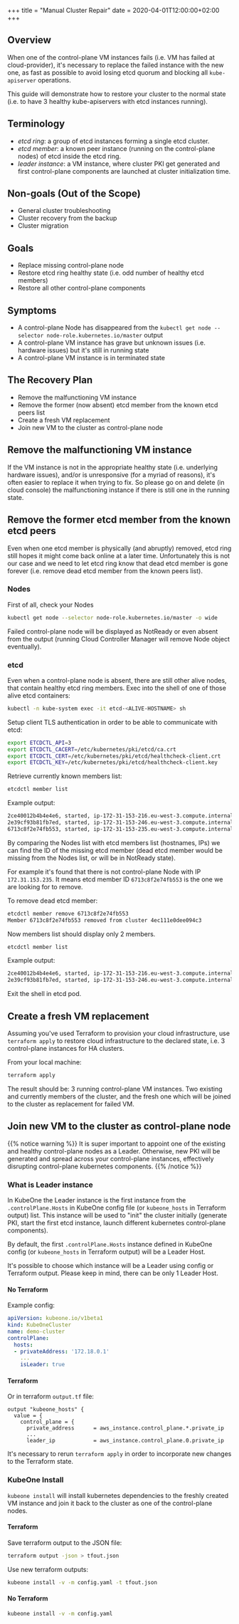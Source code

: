 +++
title = "Manual Cluster Repair"
date = 2020-04-01T12:00:00+02:00
+++
 
## Overview

When one of the control-plane VM instances fails (i.e. VM has failed at
cloud-provider), it's necessary to replace the failed instance with the new one,
as fast as possible to avoid losing etcd quorum and blocking all
`kube-apiserver` operations.

This guide will demonstrate how to restore your cluster to the normal state
(i.e. to have 3 healthy kube-apiservers with etcd instances running).

## Terminology

* _etcd ring_: a group of etcd instances forming a single etcd cluster.
* _etcd member_: a known peer instance (running on the control-plane nodes) of
  etcd inside the etcd ring.
* _leader instance_: a VM instance, where cluster PKI get generated and first
  control-plane components are launched at cluster initialization time.

## Non-goals (Out of the Scope)

* General cluster troubleshooting
* Cluster recovery from the backup
* Cluster migration

## Goals

* Replace missing control-plane node
* Restore etcd ring healthy state (i.e. odd number of healthy etcd members)
* Restore all other control-plane components

## Symptoms

* A control-plane Node has disappeared from the `kubectl get node --selector node-role.kubernetes.io/master` output
* A control-plane VM instance has grave but unknown issues (i.e. hardware
  issues) but it's still in running state
* A control-plane VM instance is in terminated state

## The Recovery Plan

* Remove the malfunctioning VM instance
* Remove the former (now absent) etcd member from the known etcd peers list
* Create a fresh VM replacement
* Join new VM to the cluster as control-plane node

## Remove the malfunctioning VM instance

If the VM instance is not in the appropriate healthy state (i.e. underlying
hardware issues), and/or is unresponsive (for a myriad of reasons), it's often
easier to replace it when trying to fix. So please go on and delete (in cloud
console) the malfunctioning instance if there is still one in the running state.

## Remove the former etcd member from the known etcd peers

Even when one etcd member is physically (and abruptly) removed, etcd ring still
hopes it might come back online at a later time. Unfortunately this is not our
case and we need to let etcd ring know that dead etcd member is gone forever
(i.e. remove dead etcd member from the known peers list).

### Nodes

First of all, check your Nodes
```bash
kubectl get node --selector node-role.kubernetes.io/master -o wide
```

Failed control-plane node will be displayed as NotReady or even absent from the
output (running Cloud Controller Manager will remove Node object eventually).

### etcd

Even when a control-plane node is absent, there are still other alive nodes,
that contain healthy etcd ring members. Exec into the shell of one of those
alive etcd containers:

```bash
kubectl -n kube-system exec -it etcd-<ALIVE-HOSTNAME> sh
```

Setup client TLS authentication in order to be able to communicate with etcd:

```bash
export ETCDCTL_API=3
export ETCDCTL_CACERT=/etc/kubernetes/pki/etcd/ca.crt
export ETCDCTL_CERT=/etc/kubernetes/pki/etcd/healthcheck-client.crt
export ETCDCTL_KEY=/etc/kubernetes/pki/etcd/healthcheck-client.key
```

Retrieve currently known members list:

```bash
etcdctl member list
```

Example output:

```bash
2ce40012b4b4e4e6, started, ip-172-31-153-216.eu-west-3.compute.internal, https://172.31.153.216:2380, https://172.31.153.216:2379, false
2e39cf93b81fb7ed, started, ip-172-31-153-246.eu-west-3.compute.internal, https://172.31.153.246:2380, https://172.31.153.246:2379, false
6713c8f2e74fb553, started, ip-172-31-153-235.eu-west-3.compute.internal, https://172.31.153.235:2380, https://172.31.153.235:2379, false
```

By comparing the Nodes list with etcd members list (hostnames, IPs) we can find
the ID of the missing etcd member (dead etcd member would be missing from the
Nodes list, or will be in NotReady state).

For example it's found that there is not control-plane Node with IP
`172.31.153.235`. It means etcd member ID `6713c8f2e74fb553` is the one we are
looking for to remove.

To remove dead etcd member:

```bash
etcdctl member remove 6713c8f2e74fb553
Member 6713c8f2e74fb553 removed from cluster 4ec111e0dee094c3
```

Now members list should display only 2 members.

```bash
etcdctl member list
```

Example output:

```bash
2ce40012b4b4e4e6, started, ip-172-31-153-216.eu-west-3.compute.internal, https://172.31.153.216:2380, https://172.31.153.216:2379, false
2e39cf93b81fb7ed, started, ip-172-31-153-246.eu-west-3.compute.internal, https://172.31.153.246:2380, https://172.31.153.246:2379, false
```

Exit the shell in etcd pod.

## Create a fresh VM replacement

Assuming you've used Terraform to provision your cloud infrastructure, use
`terraform apply` to restore cloud infrastructure to the declared state, i.e. 3
control-plane instances for HA clusters.

From your local machine:

```bash
terraform apply
```

The result should be: 3 running control-plane VM instances. Two existing and currently members
of the cluster, and the fresh one which will be joined to the cluster as
replacement for failed VM.

## Join new VM to the cluster as control-plane node

{{% notice warning %}}
It is super important to appoint one of the existing and healthy control-plane nodes as a Leader.
Otherwise, new PKI will be generated and spread across your control-plane
instances, effectively disrupting control-plane kubernetes components.
{{% /notice %}}

### What is Leader instance

In KubeOne the Leader instance is the first instance from the `.controlPlane.Hosts`
in KubeOne config file (or `kubeone_hosts` in Terraform output) list. 
This instance will be used to "init" the cluster initially (generate PKI,
start the first etcd instance, launch different kubernetes control-plane
components).

By default, the first `.controlPlane.Hosts` instance defined in KubeOne config
(or `kubeone_hosts` in Terraform output) will be a Leader Host.

It's possible to choose which instance will be a Leader using config or
Terraform output. Please keep in mind, there can be only 1 Leader Host.

#### No Terraform

Example config:

```yaml
apiVersion: kubeone.io/v1beta1
kind: KubeOneCluster
name: demo-cluster
controlPlane:
  hosts:
  - privateAddress: '172.18.0.1'
    ...
    isLeader: true
```

#### Terraform

Or in terraform `output.tf` file:

```
output "kubeone_hosts" {
  value = {
    control_plane = {
      private_address      = aws_instance.control_plane.*.private_ip
      ...
      leader_ip            = aws_instance.control_plane.0.private_ip
```

It's necessary to rerun `terraform apply` in order to incorporate new changes to
the Terraform state.

### KubeOne Install

`kubeone install` will install kubernetes dependencies to the freshly created
VM instance and join it back to the cluster as one of the control-plane nodes.

#### Terraform

Save terraform output to the JSON file:

```bash
terraform output -json > tfout.json
```

Use new terraform outputs:

```bash
kubeone install -v -m config.yaml -t tfout.json
```

#### No Terraform

```bash
kubeone install -v -m config.yaml
```
